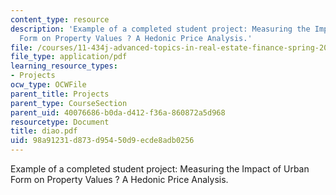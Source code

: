 ```yaml
---
content_type: resource
description: 'Example of a completed student project: Measuring the Impact of Urban
  Form on Property Values ? A Hedonic Price Analysis.'
file: /courses/11-434j-advanced-topics-in-real-estate-finance-spring-2007/98a91231d873d95450d9ecde8adb0256_diao.pdf
file_type: application/pdf
learning_resource_types:
- Projects
ocw_type: OCWFile
parent_title: Projects
parent_type: CourseSection
parent_uid: 40076686-b0da-d412-f36a-860872a5d968
resourcetype: Document
title: diao.pdf
uid: 98a91231-d873-d954-50d9-ecde8adb0256
---
```

Example of a completed student project: Measuring the Impact of Urban Form on Property Values ? A Hedonic Price Analysis.

